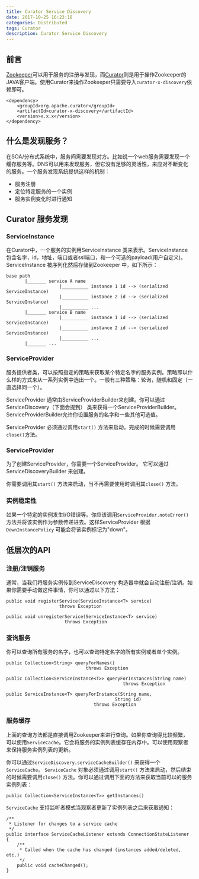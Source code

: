```yaml
---
title: Curator Service Discovery
date: 2017-10-25 16:23:18
categories: Distributed
tags: Curator
description: Curator Service Discovery
---
```


## 前言

[Zookeeper](https://zookeeper.apache.org/)可以用于服务的注册与发现，而[Curator](https://curator.apache.org/index.html)则是用于操作Zookeeper的JAVA客户端。使用Curator来操作Zookeeper只需要导入`curator-x-discovery`依赖即可。

```
<dependency>
    <groupId>org.apache.curator</groupId>
    <artifactId>curator-x-discovery</artifactId>
    <version>x.x.x</version>
</dependency>
```

## 什么是发现服务？

在SOA/分布式系统中，服务间需要发现对方。比如说一个web服务需要发现一个缓存服务等。DNS可以用来发现服务，但它没有足够的灵活性，来应对不断变化的服务。一个服务发现系统提供这样的机制：

- 服务注册
- 定位特定服务的一个实例
- 服务实例变化时进行通知

## Curator 服务发现

### ServiceInstance

在Curator中，一个服务的实例用ServiceInstance 类来表示。ServiceInstance 包含名字，id，地址，端口或者ssl端口，和一个可选的payload(用户自定义)。ServiceInstance 被序列化然后存储到Zookeeper 中，如下所示：

```
base path
       |_______ service A name
                    |__________ instance 1 id --> (serialized ServiceInstance)
                    |__________ instance 2 id --> (serialized ServiceInstance)
                    |__________ ...
       |_______ service B name
                    |__________ instance 1 id --> (serialized ServiceInstance)
                    |__________ instance 2 id --> (serialized ServiceInstance)
                    |__________ ...
       |_______ ...
```

<!-- more -->

### ServiceProvider

服务提供者类，可以按照指定的策略来获取某个特定名字的服务实例。策略即以什么样的方式来从一系列实例中选出一个。一般有三种策略：轮询，随机和固定（一直选择同一个）。

ServiceProvider 通常由ServiceProviderBuilder来创建。你可以通过ServiceDiscovery（下面会提到） 类来获得一个ServiceProviderBuilder。ServiceProviderBuilder允许你设置服务的名字和一些其他可选值。

ServiceProvider 必须通过调用`start()` 方法来启动。完成的时候需要调用`close()`方法。

### ServiceProvider

为了创建ServiceProvider，你需要一个ServiceProvider。 它可以通过ServiceDiscoveryBuilder 来创建。

你需要调用其`start()` 方法来启动，当不再需要使用时调用其`close()` 方法。

### 实例稳定性

如果一个特定的实例发生I/O错误等。你应该调用`ServiceProvider.noteError()`方法并将该实例作为参数传递进去。这样ServiceProvider 根据`DownInstancePolicy` 可能会将该实例标记为"down"。

## 低层次的API

### 注册/注销服务

通常，当我们将服务实例传到ServiceDiscovery 构造器中就会自动注册/注销。如果你需要手动做这件事情，你可以通过以下方法：

```
public void registerService(ServiceInstance<T> service)
                    throws Exception

public void unregisterService(ServiceInstance<T> service)
                      throws Exception                   
```

### 查询服务

你可以查询所有服务的名字，也可以查询特定名字的所有实例或者单个实例。

```
public Collection<String> queryForNames()
                              throws Exception

public Collection<ServiceInstance<T>> queryForInstances(String name)
                                            throws Exception                          

public ServiceInstance<T> queryForInstance(String name,
                                         String id)
                                 throws Exception                                                
```

### 服务缓存

上面的查询方法都是直接调用Zookeeper来进行查询。如果你查询得比较频繁，可以使用`ServiceCache`。它会将服务的实例列表缓存在内存中。可以使用观察者来保持服务实例列表的更新。

你可以通过`ServiceDiscovery.serviceCacheBuilder()` 来获得一个`ServiceCache`。 `ServiceCache` 对象必须通过调用`start()` 方法来启动，然后结束的时候需要调用`close()` 方法。你可以通过调用下面的方法来获取当前可以的服务实例列表：

```
public Collection<ServiceInstance<T>> getInstances()
```

`ServiceCache` 支持监听者模式当观察者更新了实例列表之后来获取通知：

```
/**
 * Listener for changes to a service cache
 */
public interface ServiceCacheListener extends ConnectionStateListener
{
    /**
     * Called when the cache has changed (instances added/deleted, etc.)
     */
    public void cacheChanged();
}
```
